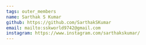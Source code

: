 ```yaml
---
tags: outer_members 
name: Sarthak S Kumar
github: https://github.com/SarthakSKumar
email: mailto:sskworld9742@gmail.com
instagram: https://www.instagram.com/sarthakskumar/
---
```

